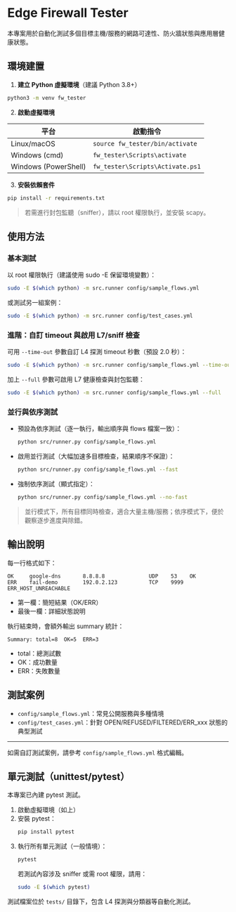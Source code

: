 # Edge Firewall Tester

本專案用於自動化測試多個目標主機/服務的網路可達性、防火牆狀態與應用層健康狀態。

## 環境建置

1. **建立 Python 虛擬環境**（建議 Python 3.8+）

```bash
python3 -m venv fw_tester
```

2. **啟動虛擬環境**

| 平台              | 啟動指令                                  |
|-------------------|-------------------------------------------|
| Linux/macOS       | `source fw_tester/bin/activate`           |
| Windows (cmd)     | `fw_tester\Scripts\activate`             |
| Windows (PowerShell) | `fw_tester\Scripts\Activate.ps1`      |

3. **安裝依賴套件**

```bash
pip install -r requirements.txt
```

> 若需進行封包監聽（sniffer），請以 root 權限執行，並安裝 scapy。

## 使用方法

### 基本測試

以 root 權限執行（建議使用 sudo -E 保留環境變數）：

```bash
sudo -E $(which python) -m src.runner config/sample_flows.yml
```

或測試另一組案例：

```bash
sudo -E $(which python) -m src.runner config/test_cases.yml
```

### 進階：自訂 timeout 與啟用 L7/sniff 檢查

可用 `--time-out` 參數自訂 L4 探測 timeout 秒數（預設 2.0 秒）：

```bash
sudo -E $(which python) -m src.runner config/sample_flows.yml --time-out 8
```

加上 `--full` 參數可啟用 L7 健康檢查與封包監聽：

```bash
sudo -E $(which python) -m src.runner config/sample_flows.yml --full
```

### 並行與依序測試

- 預設為依序測試（逐一執行，輸出順序與 flows 檔案一致）：
  ```bash
  python src/runner.py config/sample_flows.yml
  ```
- 啟用並行測試（大幅加速多目標檢查，結果順序不保證）：
  ```bash
  python src/runner.py config/sample_flows.yml --fast
  ```
- 強制依序測試（顯式指定）：
  ```bash
  python src/runner.py config/sample_flows.yml --no-fast
  ```

> 並行模式下，所有目標同時檢查，適合大量主機/服務；依序模式下，便於觀察逐步進度與除錯。

## 輸出說明

每一行格式如下：

```
OK     google-dns       8.8.8.8              UDP    53    OK
ERR    fail-demo        192.0.2.123          TCP    9999  ERR_HOST_UNREACHABLE
```
- 第一欄：簡短結果（OK/ERR）
- 最後一欄：詳細狀態說明

執行結束時，會額外輸出 summary 統計：

```
Summary: total=8  OK=5  ERR=3
```
- total：總測試數
- OK：成功數量
- ERR：失敗數量

## 測試案例

- `config/sample_flows.yml`：常見公開服務與多種情境
- `config/test_cases.yml`：針對 OPEN/REFUSED/FILTERED/ERR_xxx 狀態的典型測試

---

如需自訂測試案例，請參考 `config/sample_flows.yml` 格式編輯。

## 單元測試（unittest/pytest）

本專案已內建 pytest 測試。

1. 啟動虛擬環境（如上）
2. 安裝 pytest：
   ```bash
   pip install pytest
   ```
3. 執行所有單元測試（一般情境）：
   ```bash
   pytest
   ```
   若測試內容涉及 sniffer 或需 root 權限，請用：
   ```bash
   sudo -E $(which pytest)
   ```

測試檔案位於 `tests/` 目錄下，包含 L4 探測與分類器等自動化測試。
